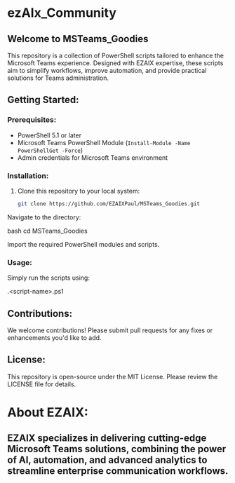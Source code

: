 # ezAIx_Community

## Welcome to MSTeams_Goodies
This repository is a collection of PowerShell scripts tailored to enhance the Microsoft Teams experience. Designed with EZAIX expertise, these scripts aim to simplify workflows, improve automation, and provide practical solutions for Teams administration.

## Getting Started:
### Prerequisites:
- PowerShell 5.1 or later
- Microsoft Teams PowerShell Module (`Install-Module -Name PowerShellGet -Force`)
- Admin credentials for Microsoft Teams environment

### Installation:
1. Clone this repository to your local system:
   ```bash
   git clone https://github.com/EZAIXPaul/MSTeams_Goodies.git


Navigate to the directory:

bash
cd MSTeams_Goodies

Import the required PowerShell modules and scripts.

### Usage:

Simply run the scripts using:

.\<script-name>.ps1

## Contributions:
We welcome contributions! Please submit pull requests for any fixes or enhancements you'd like to add.

## License:
This repository is open-source under the MIT License. Please review the LICENSE file for details.

# About EZAIX:
EZAIX specializes in delivering cutting-edge Microsoft Teams solutions, combining the power of AI, automation, and advanced analytics to streamline enterprise communication workflows.
--
